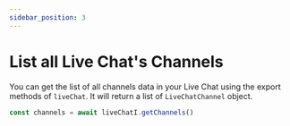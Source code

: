 ```yaml
---
sidebar_position: 3
---
```


# List all Live Chat's Channels

You can get the list of all channels data in your Live Chat using the export methods of `liveChat`. It will return a list of `LiveChatChannel` object.

```js
const channels = await liveChatI.getChannels()
```

